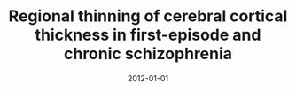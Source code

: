 ---
title: "Regional thinning of cerebral cortical thickness in first-episode and chronic schizophrenia"
date: 2012-01-01
authors_string: K. Chung, H. Jo, L. Kwon
authors:
   - K. Chung
   - H. Jo
   - L. Kwon
author_ids:
   - hang_jo
journal: 'International Journal of Imaging Systems and Technology'
volume: 22
issue: 
pages: 73-80
book_title: ''
publisher: ''
abstract: ""
project_id: 
paper_url: 
doi: 
data_loc: ''
code_loc: ''
file: '/assets/publications//assets/publications/'
file_name: '/assets/publications/'
type: journal_article
pub_str: ' (2012) International Journal of Imaging Systems and Technology 22: 73-80'
layout: publication 
---